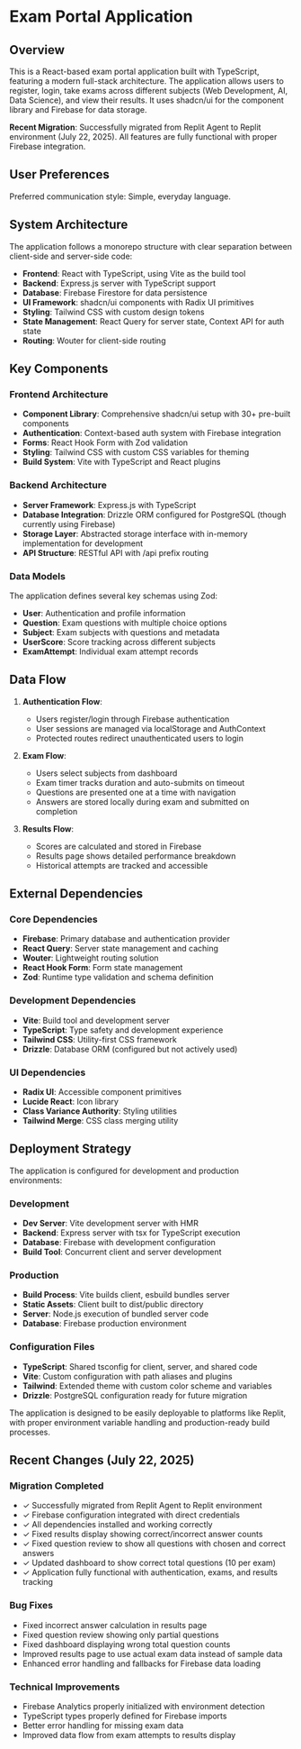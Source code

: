 # Exam Portal Application

## Overview

This is a React-based exam portal application built with TypeScript, featuring a modern full-stack architecture. The application allows users to register, login, take exams across different subjects (Web Development, AI, Data Science), and view their results. It uses shadcn/ui for the component library and Firebase for data storage.

**Recent Migration**: Successfully migrated from Replit Agent to Replit environment (July 22, 2025). All features are fully functional with proper Firebase integration.

## User Preferences

Preferred communication style: Simple, everyday language.

## System Architecture

The application follows a monorepo structure with clear separation between client-side and server-side code:

- **Frontend**: React with TypeScript, using Vite as the build tool
- **Backend**: Express.js server with TypeScript support
- **Database**: Firebase Firestore for data persistence
- **UI Framework**: shadcn/ui components with Radix UI primitives
- **Styling**: Tailwind CSS with custom design tokens
- **State Management**: React Query for server state, Context API for auth state
- **Routing**: Wouter for client-side routing

## Key Components

### Frontend Architecture
- **Component Library**: Comprehensive shadcn/ui setup with 30+ pre-built components
- **Authentication**: Context-based auth system with Firebase integration
- **Forms**: React Hook Form with Zod validation
- **Styling**: Tailwind CSS with custom CSS variables for theming
- **Build System**: Vite with TypeScript and React plugins

### Backend Architecture
- **Server Framework**: Express.js with TypeScript
- **Database Integration**: Drizzle ORM configured for PostgreSQL (though currently using Firebase)
- **Storage Layer**: Abstracted storage interface with in-memory implementation for development
- **API Structure**: RESTful API with /api prefix routing

### Data Models
The application defines several key schemas using Zod:
- **User**: Authentication and profile information
- **Question**: Exam questions with multiple choice options
- **Subject**: Exam subjects with questions and metadata
- **UserScore**: Score tracking across different subjects
- **ExamAttempt**: Individual exam attempt records

## Data Flow

1. **Authentication Flow**:
   - Users register/login through Firebase authentication
   - User sessions are managed via localStorage and AuthContext
   - Protected routes redirect unauthenticated users to login

2. **Exam Flow**:
   - Users select subjects from dashboard
   - Exam timer tracks duration and auto-submits on timeout
   - Questions are presented one at a time with navigation
   - Answers are stored locally during exam and submitted on completion

3. **Results Flow**:
   - Scores are calculated and stored in Firebase
   - Results page shows detailed performance breakdown
   - Historical attempts are tracked and accessible

## External Dependencies

### Core Dependencies
- **Firebase**: Primary database and authentication provider
- **React Query**: Server state management and caching
- **Wouter**: Lightweight routing solution
- **React Hook Form**: Form state management
- **Zod**: Runtime type validation and schema definition

### Development Dependencies
- **Vite**: Build tool and development server
- **TypeScript**: Type safety and development experience
- **Tailwind CSS**: Utility-first CSS framework
- **Drizzle**: Database ORM (configured but not actively used)

### UI Dependencies
- **Radix UI**: Accessible component primitives
- **Lucide React**: Icon library
- **Class Variance Authority**: Styling utilities
- **Tailwind Merge**: CSS class merging utility

## Deployment Strategy

The application is configured for development and production environments:

### Development
- **Dev Server**: Vite development server with HMR
- **Backend**: Express server with tsx for TypeScript execution
- **Database**: Firebase with development configuration
- **Build Tool**: Concurrent client and server development

### Production
- **Build Process**: Vite builds client, esbuild bundles server
- **Static Assets**: Client built to dist/public directory
- **Server**: Node.js execution of bundled server code
- **Database**: Firebase production environment

### Configuration Files
- **TypeScript**: Shared tsconfig for client, server, and shared code
- **Vite**: Custom configuration with path aliases and plugins
- **Tailwind**: Extended theme with custom color scheme and variables
- **Drizzle**: PostgreSQL configuration ready for future migration

The application is designed to be easily deployable to platforms like Replit, with proper environment variable handling and production-ready build processes.

## Recent Changes (July 22, 2025)

### Migration Completed
- ✓ Successfully migrated from Replit Agent to Replit environment
- ✓ Firebase configuration integrated with direct credentials
- ✓ All dependencies installed and working correctly
- ✓ Fixed results display showing correct/incorrect answer counts
- ✓ Fixed question review to show all questions with chosen and correct answers
- ✓ Updated dashboard to show correct total questions (10 per exam)
- ✓ Application fully functional with authentication, exams, and results tracking

### Bug Fixes
- Fixed incorrect answer calculation in results page
- Fixed question review showing only partial questions
- Fixed dashboard displaying wrong total question counts
- Improved results page to use actual exam data instead of sample data
- Enhanced error handling and fallbacks for Firebase data loading

### Technical Improvements
- Firebase Analytics properly initialized with environment detection
- TypeScript types properly defined for Firebase imports
- Better error handling for missing exam data
- Improved data flow from exam attempts to results display